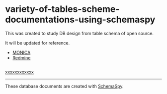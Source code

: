 # variety-of-tables-scheme-documentations-using-schemaspy
This was created to study DB design from table schema of open source.  

It will be updated for reference.  

 * [MONICA](https://kakisoft.github.io/variety-of-tables-scheme-documentations-using-schemaspy/MONICA/db_docs/index.html)
 * [Redmine](https://kakisoft.github.io/variety-of-tables-scheme-documentations-using-schemaspy/Redmine/db_docs/index.html)


##
[xxxxxxxxxxxx](explanation.md)


______________________________________________________________________

These database documents are created with [SchemaSpy](https://schemaspy.org/).  
